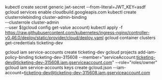 kubectl create secret generic jwt-secret --from-literal=JWT_KEY=asdf
gcloud services enable cloudbuild.googleapis.com
kubectl create clusterrolebinding cluster-admin-binding \
  --clusterrole cluster-admin \
  --user $(gcloud config get-value account)
  kubectl apply -f https://raw.githubusercontent.com/kubernetes/ingress-nginx/controller-v0.46.0/deploy/static/provider/cloud/deploy.yaml
  gcloud container clusters get-credentials ticketing-dev


gcloud iam service-accounts create ticketing-dev
gcloud projects add-iam-policy-binding ticketing-dev-315608 --member="serviceAccount:ticketing-dev@ticketing-dev-315608.iam.gserviceaccount.com" --role="roles/owner"
gcloud iam service-accounts keys create gcloud.json --iam-account=ticketing-dev@ticketing-dev-315608.iam.gserviceaccount.com
